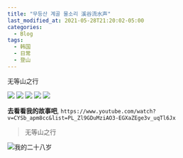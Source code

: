 ```yaml
---
title: "무등산 계골 물소리 溪谷流水声"
last_modified_at: 2021-05-28T21:20:02-05:00
categories:
  - Blog
tags:
  - 韩国
  - 日常
  - 登山
---
```


无等山之行

<image src="http://m.qpic.cn/psc?/V509PKEk2wDpi81CQ7hL126LGL092Uzy/TmEUgtj9EK6.7V8ajmQrEO.jlWhrbCrxpi02T6o1VIXR5b2oWaW0vsxWIhwn376qdznk0FRhWoajRhPf9mi.gTYhmc*Ojmo*yb5LcaAwbl4!/b&bo=OASgBTgEoAUBGT4!&rf=viewer_4">
<image src="http://m.qpic.cn/psc?/V509PKEk2wDpi81CQ7hL126LGL092Uzy/TmEUgtj9EK6.7V8ajmQrEO.jlWhrbCrxpi02T6o1VIXR5b2oWaW0vsxWIhwn376qdznk0FRhWoajRhPf9mi.gTYhmc*Ojmo*yb5LcaAwbl4!/b&bo=OASgBTgEoAUBGT4!&rf=viewer_4">
<image src="http://m.qpic.cn/psc?/V509PKEk2wDpi81CQ7hL126LGL092Uzy/TmEUgtj9EK6.7V8ajmQrEO.jlWhrbCrxpi02T6o1VIXR5b2oWaW0vsxWIhwn376qdznk0FRhWoajRhPf9mi.gTYhmc*Ojmo*yb5LcaAwbl4!/b&bo=OASgBTgEoAUBGT4!&rf=viewer_4">
<image src="http://m.qpic.cn/psc?/V509PKEk2wDpi81CQ7hL126LGL092Uzy/TmEUgtj9EK6.7V8ajmQrEO.jlWhrbCrxpi02T6o1VIXR5b2oWaW0vsxWIhwn376qdznk0FRhWoajRhPf9mi.gTYhmc*Ojmo*yb5LcaAwbl4!/b&bo=OASgBTgEoAUBGT4!&rf=viewer_4">
<image src="http://m.qpic.cn/psc?/V509PKEk2wDpi81CQ7hL126LGL092Uzy/TmEUgtj9EK6.7V8ajmQrEO.jlWhrbCrxpi02T6o1VIXR5b2oWaW0vsxWIhwn376qdznk0FRhWoajRhPf9mi.gTYhmc*Ojmo*yb5LcaAwbl4!/b&bo=OASgBTgEoAUBGT4!&rf=viewer_4">



**去看看我的故事吧**, `https://www.youtube.com/watch?v=CYSb_apm8cc&list=PL_Zl9GDuMziAO3-EGXaZEge3v_uqTl6Jx`

> 无等山之行

![我的二十八岁]()
